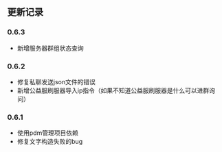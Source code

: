 <!-- markdownlint-disable MD026 MD031 MD033 MD036 MD041 MD046 -->

## 更新记录

### 0.6.3

- 新增服务器群组状态查询

### 0.6.2

- 修复私聊发送json文件的错误
- 新增公益服刷服器导入ip指令（如果不知道公益服刷服器是什么可以进群询问）

### 0.6.1

- 使用pdm管理项目依赖
- 修复文字构造失败的bug
